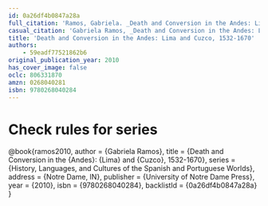 ```yaml
---
id: 0a26df4b0847a28a
full_citation: 'Ramos, Gabriela. _Death and Conversion in the Andes: Lima and Cuzco, 1532-1670_. History, Languages, and Cultures of the Spanish and Portuguese Worlds. Notre Dame, IN: University of Notre Dame Press, 2010.'
casual_citation: 'Gabriela Ramos, _Death and Conversion in the Andes: Lima and Cuzco, 1532-1670_ (2010).'
title: 'Death and Conversion in the Andes: Lima and Cuzco, 1532-1670'
authors:
    - 59eadf77521862b6
original_publication_year: 2010
has_cover_image: false
oclc: 806331870
amzn: 0268040281
isbn: 9780268040284
---
```


# Check rules for series
@book{ramos2010,
  author = {Gabriela Ramos},
  title = {Death and Conversion in the {Andes}: {Lima} and {Cuzco}, 1532-1670},
  series = {History, Languages, and Cultures of the Spanish and Portuguese Worlds},
  address = {Notre Dame, IN},
  publisher = {University of Notre Dame Press},
  year = {2010},
  isbn = {9780268040284},
  backlistId = {0a26df4b0847a28a}
}

